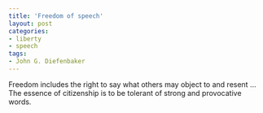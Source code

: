 ```yaml
---
title: 'Freedom of speech'
layout: post
categories:
- liberty
- speech
tags:
- John G. Diefenbaker
---
```


Freedom includes the right to say what others may object to and resent ... The essence of citizenship is to be tolerant of strong and provocative words.